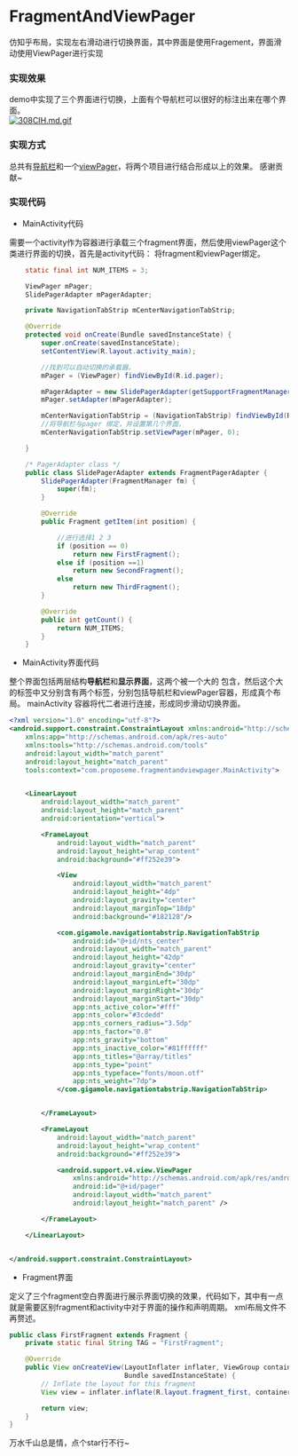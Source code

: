 # FragmentAndViewPager
仿知乎布局，实现左右滑动进行切换界面，其中界面是使用Fragement，界面滑动使用ViewPager进行实现  

### 实现效果
demo中实现了三个界面进行切换，上面有个导航栏可以很好的标注出来在哪个界面。  
[![308CIH.md.gif](https://s2.ax1x.com/2020/02/27/308CIH.md.gif)](https://imgchr.com/i/308CIH)


### 实现方式
总共有[导航栏](https://github.com/Devlight/NavigationTabStrip)和一个[viewPager](https://github.com/danilao/fragments-viewpager-example)，将两个项目进行结合形成以上的效果。 感谢贡献~   
### 实现代码
- MainActivity代码

需要一个activity作为容器进行承载三个fragment界面，然后使用viewPager这个类进行界面的切换，首先是activity代码： 将fragment和viewPager绑定。  

```java
 	static final int NUM_ITEMS = 3;

    ViewPager mPager;
    SlidePagerAdapter mPagerAdapter;

    private NavigationTabStrip mCenterNavigationTabStrip;

    @Override
    protected void onCreate(Bundle savedInstanceState) {
        super.onCreate(savedInstanceState);
        setContentView(R.layout.activity_main);

        //找到可以自动切换的承载器。
        mPager = (ViewPager) findViewById(R.id.pager);

        mPagerAdapter = new SlidePagerAdapter(getSupportFragmentManager());
        mPager.setAdapter(mPagerAdapter);

        mCenterNavigationTabStrip = (NavigationTabStrip) findViewById(R.id.nts_center);
        //将导航栏与pager 绑定，并设置第几个界面，
        mCenterNavigationTabStrip.setViewPager(mPager, 0);

    }

    /* PagerAdapter class */
    public class SlidePagerAdapter extends FragmentPagerAdapter {
        SlidePagerAdapter(FragmentManager fm) {
            super(fm);
        }

        @Override
        public Fragment getItem(int position) {

            //进行选择1 2 3
            if (position == 0)
                return new FirstFragment();
            else if (position ==1)
                return new SecondFragment();
            else
                return new ThirdFragment();
        }

        @Override
        public int getCount() {
            return NUM_ITEMS;
        }
    }
```

- MainActivity界面代码

整个界面包括两层结构**导航栏**和**显示界面**，这两个被一个大的<LinearLayout> 包含，然后这个大的<LinearLout>标签中又分别含有两个<FrameLayout>标签，分别包括导航栏和viewPager容器，形成真个布局。 mainActivity 容器将代二者进行连接，形成同步滑动切换界面。

```xml
<?xml version="1.0" encoding="utf-8"?>
<android.support.constraint.ConstraintLayout xmlns:android="http://schemas.android.com/apk/res/android"
    xmlns:app="http://schemas.android.com/apk/res-auto"
    xmlns:tools="http://schemas.android.com/tools"
    android:layout_width="match_parent"
    android:layout_height="match_parent"
    tools:context="com.proposeme.fragmentandviewpager.MainActivity">


    <LinearLayout
        android:layout_width="match_parent"
        android:layout_height="match_parent"
        android:orientation="vertical">

        <FrameLayout
            android:layout_width="match_parent"
            android:layout_height="wrap_content"
            android:background="#ff252e39">

            <View
                android:layout_width="match_parent"
                android:layout_height="4dp"
                android:layout_gravity="center"
                android:layout_marginTop="18dp"
                android:background="#182128"/>

            <com.gigamole.navigationtabstrip.NavigationTabStrip
                android:id="@+id/nts_center"
                android:layout_width="match_parent"
                android:layout_height="42dp"
                android:layout_gravity="center"
                android:layout_marginEnd="30dp"
                android:layout_marginLeft="30dp"
                android:layout_marginRight="30dp"
                android:layout_marginStart="30dp"
                app:nts_active_color="#fff"
                app:nts_color="#3cdedd"
                app:nts_corners_radius="3.5dp"
                app:nts_factor="0.8"
                app:nts_gravity="bottom"
                app:nts_inactive_color="#81ffffff"
                app:nts_titles="@array/titles"
                app:nts_type="point"
                app:nts_typeface="fonts/moon.otf"
                app:nts_weight="7dp">
            </com.gigamole.navigationtabstrip.NavigationTabStrip>


        </FrameLayout>

        <FrameLayout
            android:layout_width="match_parent"
            android:layout_height="wrap_content"
            android:background="#ff252e39">

            <android.support.v4.view.ViewPager
                xmlns:android="http://schemas.android.com/apk/res/android"
                android:id="@+id/pager"
                android:layout_width="match_parent"
                android:layout_height="match_parent" />

        </FrameLayout>

    </LinearLayout>


</android.support.constraint.ConstraintLayout>
```

- Fragment界面

定义了三个fragment空白界面进行展示界面切换的效果，代码如下，其中有一点就是需要区别fragment和activity中对于界面的操作和声明周期。 xml布局文件不再赘述。   

```java
public class FirstFragment extends Fragment {
    private static final String TAG = "FirstFragment";

    @Override
    public View onCreateView(LayoutInflater inflater, ViewGroup container,
                             Bundle savedInstanceState) {
        // Inflate the layout for this fragment
        View view = inflater.inflate(R.layout.fragment_first, container, false);

        return view;
    }
}
```

万水千山总是情，点个star行不行~
